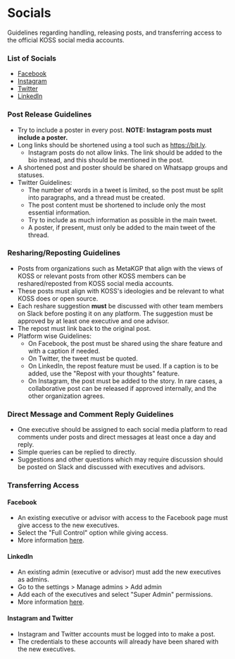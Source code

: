 # Socials
Guidelines regarding handling, releasing posts, and transferring access to the official KOSS social media accounts.

### List of Socials
- [Facebook](https://www.facebook.com/kossiitkgp/)
- [Instagram](https://www.instagram.com/kossiitkgp/)
- [Twitter](https://twitter.com/kossiitkgp)
- [LinkedIn](https://www.linkedin.com/company/kharagpur-open-source-society)

### Post Release Guidelines
- Try to include a poster in every post. **NOTE: Instagram posts must include a poster.**
- Long links should be shortened using a tool such as https://bit.ly.
    - Instagram posts do not allow links. The link should be added to the bio instead, and this should be mentioned in the post.
- A shortened post and poster should be shared on Whatsapp groups and statuses.
- Twitter Guidelines:
    - The number of words in a tweet is limited, so the post must be split into paragraphs, and a thread must be created.
    - The post content must be shortened to include only the most essential information.
    - Try to include as much information as possible in the main tweet.
    - A poster, if present, must only be added to the main tweet of the thread.

### Resharing/Reposting Guidelines
- Posts from organizations such as MetaKGP that align with the views of KOSS or relevant posts from other KOSS members can be reshared/reposted from KOSS social media accounts.
- These posts must align with KOSS's ideologies and be relevant to what KOSS does or open source.
- Each reshare suggestion **must** be discussed with other team members on Slack before posting it on any platform. The suggestion must be approved by at least one executive and one advisor.
- The repost must link back to the original post.
- Platform wise Guidelines:
    - On Facebook, the post must be shared using the share feature and with a caption if needed.
    - On Twitter, the tweet must be quoted.
    - On LinkedIn, the repost feature must be used. If a caption is to be added, use the "Repost with your thoughts" feature.
    - On Instagram, the post must be added to the story. In rare cases, a collaborative post can be released if approved internally, and the other organization agrees.

### Direct Message and Comment Reply Guidelines
- One executive should be assigned to each social media platform to read comments under posts and direct messages at least once a day and reply.
- Simple queries can be replied to directly.
- Suggestions and other questions which may require discussion should be posted on Slack and discussed with executives and advisors.

### Transferring Access
#### Facebook
- An existing executive or advisor with access to the Facebook page must give access to the new executives.
- Select the "Full Control" option while giving access.
- More information [here](https://www.facebook.com/help/187316341316631).

#### LinkedIn
- An existing admin (executive or advisor) must add the new executives as admins.
- Go to the settings > Manage admins > Add admin
- Add each of the executives and select "Super Admin" permissions.
- More information [here](https://www.linkedin.com/help/linkedin/answer/a541981).

#### Instagram and Twitter
- Instagram and Twitter accounts must be logged into to make a post.
- The credentials to these accounts will already have been shared with the new executives.